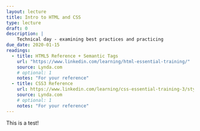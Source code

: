 ```yaml
---
layout: lecture
title: Intro to HTML and CSS
type: lecture
draft: 0
description: |
    Technical day - examining best practices and practicing
due_date: 2020-01-15
readings:
  - title: HTML5 Reference + Semantic Tags
    url: "https://www.linkedin.com/learning/html-essential-training/"
    source: Lynda.com
    # optional: 1
    notes: "For your reference"
  - title: CSS3 Reference
    url: https://www.linkedin.com/learning/css-essential-training-3/styling-documents-consistently
    source: Lynda.com
    # optional: 1
    notes: "For your reference"
---
```


This is a test!
